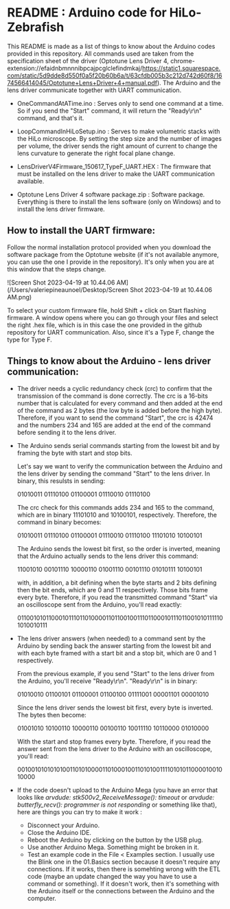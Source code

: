 # README : Arduino code for HiLo-Zebrafish

This README is made as a list of things to know about the Arduino codes provided in this repository.
All commands used are taken from the specification sheet of the driver (Optotune Lens Driver 4, chrome-extension://efaidnbmnnnibpcajpcglclefindmkaj/https://static1.squarespace.com/static/5d9dde8d550f0a5f20b60b6a/t/63cfdb005b3c212d742d60f8/1674566414045/Optotune+Lens+Driver+4+manual.pdf). 
The Arduino and the lens driver communicate together with UART communication.

- OneCommandAtATime.ino : Serves only to send one command at a time. So if you send the "Start" command, it will return the "Ready\r\n" command, and that's it. 

- LoopCommandInHiLoSetup.ino : Serves to make volumetric stacks with the HiLo microscope. By setting the step size and the number of images per volume, the driver sends the right amount of current to change the lens curvature to generate the right focal plane change. 

- LensDriverV4Firmware_150617_TypeF_UART.HEX : The firmware that must be installed on the lens driver to make the UART communication available. 

- Optotune Lens Driver 4 software package.zip : Software package. Everything is there to install the lens software (only on Windows) and to install the lens driver firmware. 

  

## How to install the UART firmware:

Follow the normal installation protocol provided when you download the software package from the Optotune website (if it's not available anymore, you can use the one I provide in the repository). It's only when you are at this window that the steps change. 

![Screen Shot 2023-04-19 at 10.44.06 AM](/Users/valeriepineaunoel/Desktop/Screen Shot 2023-04-19 at 10.44.06 AM.png)

To select your custom firmware file, hold Shift + click on Start flashing firmware. A window opens where you can go through your files and select the right .hex file, which is in this case the one provided in the github repository for UART communication. Also, since it's a Type F, change the type for Type F. 



## Things to know about the Arduino - lens driver communication: 

- The driver needs a cyclic redundancy check (crc) to confirm that the transmission of the command is done correctly. The crc is a 16-bits number that is calculated for every command and then added at the end of the command as 2 bytes (the low byte is added before the high byte). Therefore, if you want to send the command "Start", the crc is 42474 and the numbers 234 and 165 are added at the end of the command before sending it to the lens driver. 
  

- The Arduino sends serial commands starting from the lowest bit and by framing the byte with start and stop bits. 

  Let's say we want to verify the communication between the Arduino and the lens driver by sending the command "Start" to the lens driver. In binary, this resulsts in sending:

  01010011 01110100 01100001 01110010 01110100 

  The crc check for this commands adds 234 and 165 to the command, which are in binary 11101010 and 10100101, respectively. Therefore, the command in binary becomes:

  01010011 01110100 01100001 01110010 01110100 11101010 10100101

  The Arduino sends the lowest bit first, so the order is inverted, meaning that the Arduino actually sends to the lens driver this command:

  11001010 00101110 10000110 01001110 00101110 01010111 10100101

  with, in addition, a bit defining when the byte starts and 2 bits defining then the bit ends, which are 0 and 11 respectively. Those bits frame every byte. Therefore, if you read the transmitted command "Start" via an oscilloscope sent from the Arduino, you'll read exactly:

  01100101011000101110110100001101100100111011000101110110010101111101010010111
  

- The lens driver answers (when needed) to a command sent by the Arduino by sending back the answer starting from the lowest bit and with each byte framed with a start bit and a stop bit, which are 0 and 1 respectively. 

  From the previous example, if you send "Start" to the lens driver from the Arduino, you'll receive "Ready\r\n". "Ready\r\n" is in binary:

  01010010 01100101 01100001 01100100 01111001 00001101 00001010

  Since the lens driver sends the lowest bit first, every byte is inverted. The bytes then become:

  01001010 10100110 10000110 00100110 10011110 10110000 01010000

  With the start and stop frames every byte. Therefore, if you read the answer sent from the lens driver to the Arduino with an oscilloscope, you'll read:

  001001010101010011010100001101000100110101001111010101100001001010000
  

- If the code doesn't upload to the Arduino Mega (you have an error that looks like *arvdude: stk500v2_ReceiveMessage(): timeout* or *arvdude: butterfly_recv(): programmer is not responding* or something like that), here are things you can try to make it work :

  - Disconnect your Arduino.
  - Close the Arduino IDE. 
  - Reboot the Arduino by clicking on the button by the USB plug. 
  - Use another Arduino Mega. Something might be broken in it. 
  - Test an example code in the File < Examples section. I usually use the Blink one in the 01.Basics section because it doesn't require any connections. If it works, then there is somehting wrong with the ETL code (maybe an update changed the way you have to use a command or something). If it doesn't work, then it's something with the Arduino itself or the connections between the Arduino and the computer. 

  

  